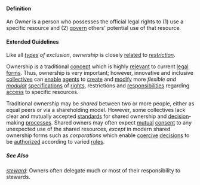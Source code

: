 #### Definition

An *Owner* is a person who possesses the official legal rights to (1) use a specific resource and (2) [govern](https://github.com/gcassel/Modular-Organization-Terminology/blob/master/terms/govern.md) others' potential use of that resource.  

#### Extended Guidelines 

Like all *[types](https://github.com/gcassel/Modular-Organization-Terminology/blob/master/terms/type.md) of exclusion*, *ownership* is closely [related](https://github.com/gcassel/Modular-Organization-Terminology/blob/master/terms/relate.md) to *[restriction](https://github.com/gcassel/Modular-Organization-Terminology/blob/master/terms/restrict.md)*.

Ownership is a traditional [concept](https://github.com/gcassel/Modular-Organization-Terminology/blob/master/terms/concept.md) which is highly [relevant](https://github.com/gcassel/Modular-Organization-Terminology/blob/master/terms/relevance.md) to current [legal](https://github.com/gcassel/Modular-Organization-Terminology/blob/master/terms/law.md) [forms](https://github.com/gcassel/Modular-Organization-Terminology/blob/master/terms/form.md).  Thus, ownership is very important; however, innovative and inclusive [collectives](https://github.com/gcassel/Modular-Organization-Terminology/blob/master/terms/collective.md) can [enable](https://github.com/gcassel/Modular-Organization-Terminology/tree/master/terms/enable.md) [agents](https://github.com/gcassel/Modular-Organization-Terminology/blob/master/terms/agent.md) to [create](https://github.com/gcassel/Modular-Organization-Terminology/blob/master/terms/create.md) and [modify](https://github.com/gcassel/Modular-Organization-Terminology/blob/master/terms/modify.md) more *flexible and [modular](https://github.com/gcassel/Modular-Organization-Terminology/blob/master/terms/module.md)* [specifications](https://github.com/gcassel/Modular-Organization-Terminology/blob/master/terms/specification.md) of [rights](https://github.com/gcassel/Modular-Organization-Terminology/blob/master/terms/right.md), restrictions and [responsibilities](https://github.com/gcassel/Modular-Organization-Terminology/blob/master/terms/responsibility.md) regarding [access](https://github.com/gcassel/Modular-Organization-Terminology/blob/master/terms/access.md) to specific resources.

Traditional ownership may be *shared* between two or more people, either as equal peers or via a shareholding model.  However, some collectives lack clear and mutually accepted [standards](https://github.com/gcassel/Modular-Organization-Terminology/tree/master/terms/standard.md) for shared ownership and [decision](https://github.com/gcassel/Modular-Organization-Terminology/tree/master/terms/decide.md)-making [processes](https://github.com/gcassel/Modular-Organization-Terminology/tree/master/terms/process.md).  Shared owners may often expect [mutual](https://github.com/gcassel/Modular-Organization-Terminology/tree/master/terms/mutual.md) [consent](https://github.com/gcassel/Modular-Organization-Terminology/tree/master/terms/consent.md) to any unexpected use of the shared resources, *except* in modern shared ownership forms such as *corporations* which enable [coercive](https://github.com/gcassel/Modular-Organization-Terminology/tree/master/terms/coerce.md) [decisions](https://github.com/gcassel/Modular-Organization-Terminology/tree/master/terms/decide.md) to be [authorized](https://github.com/gcassel/Modular-Organization-Terminology/tree/master/terms/authorize.md) according to varied [rules](https://github.com/gcassel/Modular-Organization-Terminology/tree/master/terms/rule.md).

##### See Also

*[steward](https://github.com/gcassel/Modular-Organizing-Terminology/blob/master/terms/steward.md)*: Owners often delegate much or most of their responsibility to stewards.
